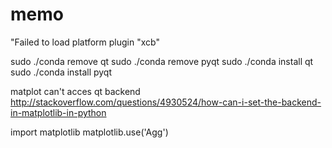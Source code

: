 # memo


"Failed to load platform plugin "xcb" 

sudo ./conda remove qt
sudo ./conda remove pyqt
sudo ./conda install qt
sudo ./conda install pyqt


matplot can't acces qt backend
http://stackoverflow.com/questions/4930524/how-can-i-set-the-backend-in-matplotlib-in-python

import matplotlib
matplotlib.use('Agg')
